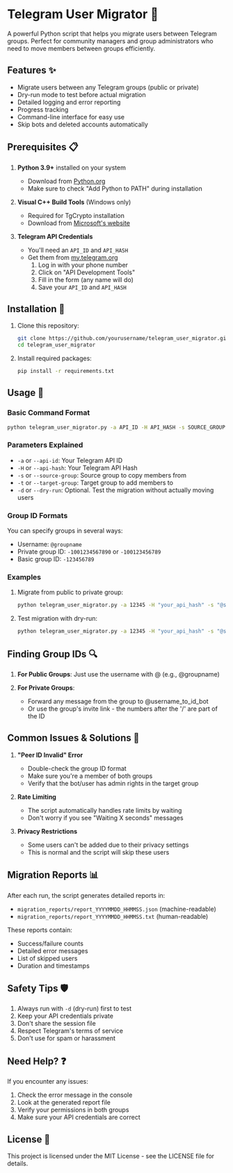 # Telegram User Migrator 🚀

A powerful Python script that helps you migrate users between Telegram groups. Perfect for community managers and group administrators who need to move members between groups efficiently.

## Features ✨

- Migrate users between any Telegram groups (public or private)
- Dry-run mode to test before actual migration
- Detailed logging and error reporting
- Progress tracking
- Command-line interface for easy use
- Skip bots and deleted accounts automatically

## Prerequisites 📋

1. **Python 3.9+** installed on your system
   - Download from [Python.org](https://www.python.org/downloads/)
   - Make sure to check "Add Python to PATH" during installation

2. **Visual C++ Build Tools** (Windows only)
   - Required for TgCrypto installation
   - Download from [Microsoft's website](https://visualstudio.microsoft.com/visual-cpp-build-tools/)

3. **Telegram API Credentials**
   - You'll need an `API_ID` and `API_HASH`
   - Get them from [my.telegram.org](https://my.telegram.org/auth)
     1. Log in with your phone number
     2. Click on "API Development Tools"
     3. Fill in the form (any name will do)
     4. Save your `API_ID` and `API_HASH`

## Installation 🔧

1. Clone this repository:
   ```bash
   git clone https://github.com/yourusername/telegram_user_migrator.git
   cd telegram_user_migrator
   ```

2. Install required packages:
   ```bash
   pip install -r requirements.txt
   ```

## Usage 🚀

### Basic Command Format
```bash
python telegram_user_migrator.py -a API_ID -H API_HASH -s SOURCE_GROUP -t TARGET_GROUP [-d]
```

### Parameters Explained
- `-a` or `--api-id`: Your Telegram API ID
- `-H` or `--api-hash`: Your Telegram API Hash
- `-s` or `--source-group`: Source group to copy members from
- `-t` or `--target-group`: Target group to add members to
- `-d` or `--dry-run`: Optional. Test the migration without actually moving users

### Group ID Formats
You can specify groups in several ways:
- Username: `@groupname`
- Private group ID: `-1001234567890` or `-100123456789`
- Basic group ID: `-123456789`

### Examples

1. Migrate from public to private group:
   ```bash
   python telegram_user_migrator.py -a 12345 -H "your_api_hash" -s "@sourcegroup" -t "-100987654321"
   ```

2. Test migration with dry-run:
   ```bash
   python telegram_user_migrator.py -a 12345 -H "your_api_hash" -s "@sourcegroup" -t "-100987654321" -d
   ```

## Finding Group IDs 🔍

1. **For Public Groups**: Just use the username with @ (e.g., @groupname)

2. **For Private Groups**:
   - Forward any message from the group to @username_to_id_bot
   - Or use the group's invite link - the numbers after the '/' are part of the ID

## Common Issues & Solutions 🔧

1. **"Peer ID Invalid" Error**
   - Double-check the group ID format
   - Make sure you're a member of both groups
   - Verify that the bot/user has admin rights in the target group

2. **Rate Limiting**
   - The script automatically handles rate limits by waiting
   - Don't worry if you see "Waiting X seconds" messages

3. **Privacy Restrictions**
   - Some users can't be added due to their privacy settings
   - This is normal and the script will skip these users

## Migration Reports 📊

After each run, the script generates detailed reports in:
- `migration_reports/report_YYYYMMDD_HHMMSS.json` (machine-readable)
- `migration_reports/report_YYYYMMDD_HHMMSS.txt` (human-readable)

These reports contain:
- Success/failure counts
- Detailed error messages
- List of skipped users
- Duration and timestamps

## Safety Tips 🛡️

1. Always run with `-d` (dry-run) first to test
2. Keep your API credentials private
3. Don't share the session file
4. Respect Telegram's terms of service
5. Don't use for spam or harassment

## Need Help? ❓

If you encounter any issues:
1. Check the error message in the console
2. Look at the generated report file
3. Verify your permissions in both groups
4. Make sure your API credentials are correct

## License 📝

This project is licensed under the MIT License - see the LICENSE file for details.

